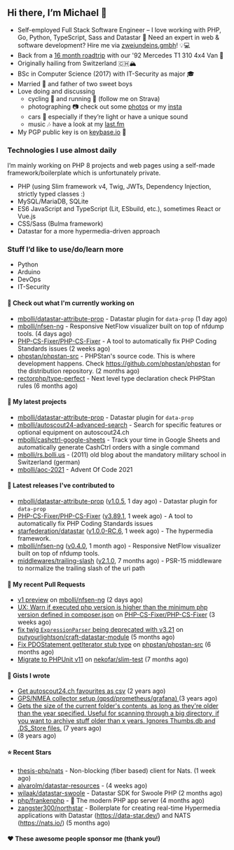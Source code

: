 ## Hi there, I’m Michael 👋

- Self-employed Full Stack Software Engineer – I love working with PHP, Go, Python, TypeScript, Sass and Datastar
  🚀 Need an expert in web & software development? Hire me via [zweiundeins.gmbh](https://zweiundeins.gmbh)! 💡💻
- Back from a [16 month roadtrip](https://unterwegs.2und1.ch) with our '92 Mercedes T1 310 4x4 Van 🚒
- Originally hailing from Switzerland 🇨🇭🏔
- BSc in Computer Science (2017) with IT-Security as major 🎓
- Married 💍 and father of two sweet boys
- Love doing and discussing
  - cycling 🚴 and running 🏃 (follow me on Strava)
  - photographing 📷 check out some [photos](https://bolli.us) or my [insta](https://instagram.com/michaelbolli)
  - cars 🚗 especially if they’re light or have a unique sound
  - music 🎶 have a look at my [last.fm](https://last.fm/user/bolley)
- My PGP public key is on [keybase.io](https://keybase.io/mbolli) 🔑

### Technologies I use almost daily
I’m mainly working on PHP 8 projects and web pages using a self-made framework/boilerplate which is unfortunately private.
- PHP (using Slim framework v4, Twig, JWTs, Dependency Injection, strictly typed classes :)
- MySQL/MariaDB, SQLite
- ES6 JavaScript and TypeScript (Lit, ESbuild, etc.), sometimes React or Vue.js
- CSS/Sass (Bulma framework)
- Datastar for a more hypermedia-driven approach

### Stuff I’d like to use/do/learn more
- Python
- Arduino
- DevOps
- IT-Security

#### 👷 Check out what I'm currently working on

- [mbolli/datastar-attribute-prop](https://github.com/mbolli/datastar-attribute-prop) - Datastar plugin for `data-prop` (1 day ago)
- [mbolli/nfsen-ng](https://github.com/mbolli/nfsen-ng) - Responsive NetFlow visualizer built on top of nfdump tools. (4 days ago)
- [PHP-CS-Fixer/PHP-CS-Fixer](https://github.com/PHP-CS-Fixer/PHP-CS-Fixer) - A tool to automatically fix PHP Coding Standards issues (2 weeks ago)
- [phpstan/phpstan-src](https://github.com/phpstan/phpstan-src) - PHPStan&#39;s source code. This is where development happens. Check https://github.com/phpstan/phpstan for the distribution repository. (2 months ago)
- [rectorphp/type-perfect](https://github.com/rectorphp/type-perfect) - Next level type declaration check PHPStan rules (6 months ago)

#### 🌱 My latest projects

- [mbolli/datastar-attribute-prop](https://github.com/mbolli/datastar-attribute-prop) - Datastar plugin for `data-prop`
- [mbolli/autoscout24-advanced-search](https://github.com/mbolli/autoscout24-advanced-search) - Search for specific features or optional equipment on autoscout24.ch
- [mbolli/cashctrl-google-sheets](https://github.com/mbolli/cashctrl-google-sheets) - Track your time in Google Sheets and automatically generate CashCtrl orders with a single command
- [mbolli/rs.bolli.us](https://github.com/mbolli/rs.bolli.us) - (2011) old blog about the mandatory military school in Switzerland (german)
- [mbolli/aoc-2021](https://github.com/mbolli/aoc-2021) - Advent Of Code 2021

#### 🔭 Latest releases I've contributed to

- [mbolli/datastar-attribute-prop](https://github.com/mbolli/datastar-attribute-prop) ([v1.0.5](https://github.com/mbolli/datastar-attribute-prop/releases/tag/v1.0.5), 1 day ago) - Datastar plugin for `data-prop`
- [PHP-CS-Fixer/PHP-CS-Fixer](https://github.com/PHP-CS-Fixer/PHP-CS-Fixer) ([v3.89.1](https://github.com/PHP-CS-Fixer/PHP-CS-Fixer/releases/tag/v3.89.1), 1 week ago) - A tool to automatically fix PHP Coding Standards issues
- [starfederation/datastar](https://github.com/starfederation/datastar) ([v1.0.0-RC.6](https://github.com/starfederation/datastar/releases/tag/v1.0.0-RC.6), 1 week ago) - The hypermedia framework.
- [mbolli/nfsen-ng](https://github.com/mbolli/nfsen-ng) ([v0.4.0](https://github.com/mbolli/nfsen-ng/releases/tag/v0.4.0), 1 month ago) - Responsive NetFlow visualizer built on top of nfdump tools.
- [middlewares/trailing-slash](https://github.com/middlewares/trailing-slash) ([v2.1.0](https://github.com/middlewares/trailing-slash/releases/tag/v2.1.0), 7 months ago) - PSR-15 middleware to normalize the trailing slash of the uri path

#### 🔨 My recent Pull Requests

- [v1 preview](https://github.com/mbolli/nfsen-ng/pull/140) on [mbolli/nfsen-ng](https://github.com/mbolli/nfsen-ng) (2 days ago)
- [UX: Warn if executed php version is higher than the minimum php version defined in composer.json](https://github.com/PHP-CS-Fixer/PHP-CS-Fixer/pull/9134) on [PHP-CS-Fixer/PHP-CS-Fixer](https://github.com/PHP-CS-Fixer/PHP-CS-Fixer) (3 weeks ago)
- [fix twig `ExpressionParser` being deprecated with v3.21](https://github.com/putyourlightson/craft-datastar-module/pull/5) on [putyourlightson/craft-datastar-module](https://github.com/putyourlightson/craft-datastar-module) (5 months ago)
- [Fix PDOStatement getIterator stub type](https://github.com/phpstan/phpstan-src/pull/3974) on [phpstan/phpstan-src](https://github.com/phpstan/phpstan-src) (6 months ago)
- [Migrate to PHPUnit v11](https://github.com/nekofar/slim-test/pull/172) on [nekofar/slim-test](https://github.com/nekofar/slim-test) (7 months ago)

#### 📓 Gists I wrote

- [Get autoscout24.ch favourites as csv](https://gist.github.com/cadfa79fd026e205b8b05716068ff19c) (2 years ago)
- [GPS/NMEA collector setup (gpsd/prometheus/grafana) ](https://gist.github.com/fba44156cf668940e325f98cb62483f7) (3 years ago)
- [Gets the size of the current folder&#39;s contents, as long as they&#39;re older than the year specified. Useful for scanning through a big directory, if you want to archive stuff older than x years. Ignores Thumbs.db and .DS_Store files.](https://gist.github.com/8ba3def57706c654187379796af735a6) (7 years ago)
- [](https://gist.github.com/92d2f67475453c77eed2b3a35ec42904) (8 years ago)

#### ⭐ Recent Stars

- [thesis-php/nats](https://github.com/thesis-php/nats) - Non-blocking (fiber based) client for Nats. (1 week ago)
- [alvarolm/datastar-resources](https://github.com/alvarolm/datastar-resources) -  (4 weeks ago)
- [wilaak/datastar-swoole](https://github.com/wilaak/datastar-swoole) - Datastar SDK for Swoole PHP (2 months ago)
- [php/frankenphp](https://github.com/php/frankenphp) - 🧟 The modern PHP app server (4 months ago)
- [zangster300/northstar](https://github.com/zangster300/northstar) - Boilerplate for creating real-time Hypermedia applications with Datastar (https://data-star.dev/) and NATS (https://nats.io/) (5 months ago)

#### ❤️ These awesome people sponsor me (thank you!)

